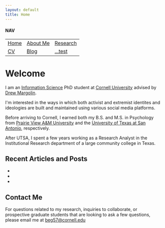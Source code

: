```yaml
---
layout: default
title: Home
---
```


#### NAV
|              |                   |       |
|:-------------|:------------------|:------|
| [Home](./index.html) | [About Me](./about.html) | [Research](./research.html)|
| [CV](./cv.html)      | [Blog](./blog.html)      | [...test](./test.html) |


# Welcome

I am an [Information Science](http://infosci.cornell.edu/) PhD student at [Cornell University](https://www.cornell.edu/) advised by [Drew Margolin](https://www.communication.cals.cornell.edu/people/drew-margolin/).

I'm interested in the ways in which both activist and extremist identites and ideologies are built and maintained using various social media platforms. 

Before arriving to Cornell, I earned both my B.S. and M.S. in Psychology from [Prairie View A&M University](https://www.pvamu.edu/cojjp/departments/psychology/) and the [University of Texas at San Antonio](https://hcap.utsa.edu/psychology/), respectively. 

After UTSA, I spent a few years working as a Research Analyst in the Institutional Research department of a large community college in Texas. 





## Recent Articles and Posts

*
*
*


## Contact Me
For questions related to my research, inquiries to collaborate, or prospective graduate students that are looking to ask a few questions, please email me at beg57@cornell.edu

